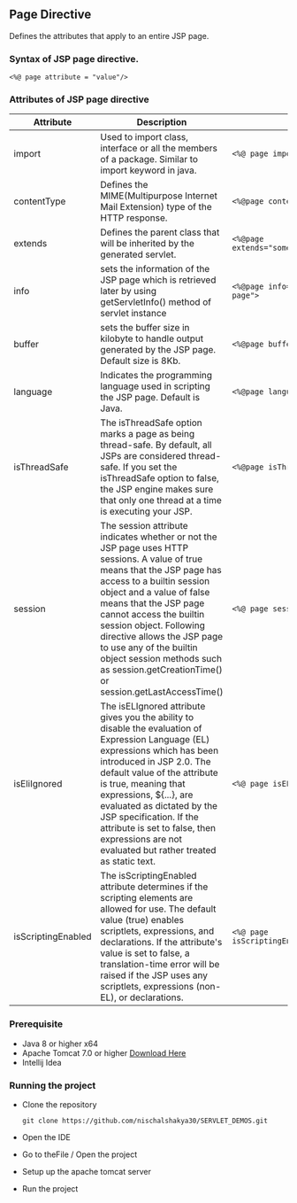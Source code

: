 ## Page Directive

Defines the attributes that apply to an entire JSP page.

### Syntax of JSP page directive.

``<%@ page attribute = "value"/>``

### Attributes of JSP page directive

| Attribute | Description | Example |
| -------------- | ----------- | ------- |
| import | Used to import class, interface or all the members of a package. Similar to import keyword in java. | ``<%@ page import="java.util.Date">`` |
| contentType | Defines the MIME(Multipurpose Internet Mail Extension) type of the HTTP response. | ``<%@page contentType="text/html"%>`` |
| extends | Defines the parent class that will be inherited by the generated servlet. | ``<%@page extends="somePackage.SomeClass"%>`` |
| info | sets the information of the JSP page which is retrieved later by using getServletInfo() method of servlet instance | ``<%@page info="exception handling page">`` |
| buffer | sets the buffer size in kilobyte to handle output generated by the JSP page. Default size is 8Kb. | ``<%@page buffer=16Kb%>`` |
| language | Indicates the programming language used in scripting the JSP page. Default is Java.| ``<%@page language="java">`` |
| isThreadSafe | The isThreadSafe option marks a page as being thread-safe. By default, all JSPs are considered thread-safe. If you set the isThreadSafe option to false, the JSP engine makes sure that only one thread at a time is executing your JSP. | ``<%@page isThreadSafe="false"%>``|  
| session |   The session attribute indicates whether or not the JSP page uses HTTP sessions. A value of true means that the JSP page has access to a builtin session object and a value of false means that the JSP page cannot access the builtin session object. Following directive allows the JSP page to use any of the builtin object session methods such as session.getCreationTime() or session.getLastAccessTime() | ``<%@ page session="true" %>``| 
| isEliIgnored | The isELIgnored attribute gives you the ability to disable the evaluation of Expression Language (EL) expressions which has been introduced in JSP 2.0. The default value of the attribute is true, meaning that expressions, ${...}, are evaluated as dictated by the JSP specification. If the attribute is set to false, then expressions are not evaluated but rather treated as static text. | ``<%@ page isELIgnored="false" %>`` | 
| isScriptingEnabled | The isScriptingEnabled attribute determines if the scripting elements are allowed for use. The default value (true) enables scriptlets, expressions, and declarations. If the attribute's value is set to false, a translation-time error will be raised if the JSP uses any scriptlets, expressions (non-EL), or declarations. | ``<%@ page isScriptingEnabled="false" %>``| 

### Prerequisite

* Java 8 or higher x64
* Apache Tomcat 7.0 or higher [Download Here](https://tomcat.apache.org/download-70.cgi)
* Intellij Idea

### Running the project

* Clone the repository

  ``git clone https://github.com/nischalshakya30/SERVLET_DEMOS.git``

* Open the IDE

* Go to theFile / Open the project

* Setup up the apache tomcat server

* Run the project 


